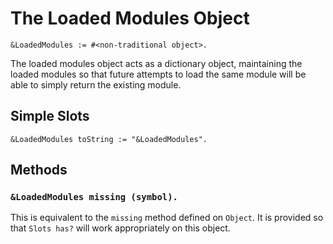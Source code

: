 
# The Loaded Modules Object

    &LoadedModules := #<non-traditional object>.

The loaded modules object acts as a dictionary object, maintaining the
loaded modules so that future attempts to load the same module will be
able to simply return the existing module.

## Simple Slots

    &LoadedModules toString := "&LoadedModules".

## Methods

### `&LoadedModules missing (symbol).`

This is equivalent to the `missing` method defined on `Object`. It is
provided so that `Slots has?` will work appropriately on this object.
